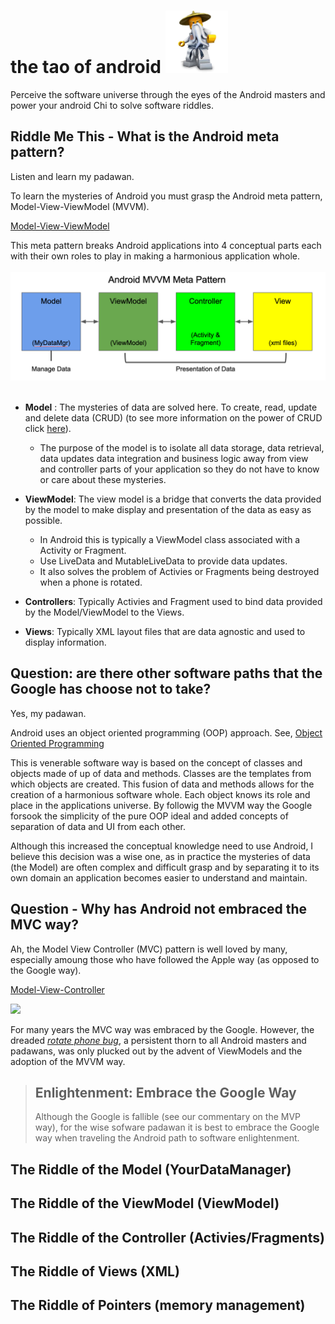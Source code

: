 
# the tao of android <img src="images/sensei.jpg" width="100" height="100">

Perceive the software universe through the eyes of the Android masters and power your android Chi to solve software riddles.

## Riddle Me This - What is the Android meta pattern?
Listen and learn my padawan.

To learn the mysteries of Android you must grasp the Android meta pattern, Model-View-ViewModel (MVVM). 

[Model-View-ViewModel](https://en.wikipedia.org/wiki/Model%E2%80%93view%E2%80%93viewmodel)

This meta pattern breaks Android applications into 4 conceptual parts each with their own roles to play in making a harmonious application whole.
<br>
<br>
<img src="images/android_meta_mvvm.png">
<br>
<br>
- **Model** : The mysteries of data are solved here. To create, read, update and delete data (CRUD) (to see more information on the power of CRUD click [here](https://en.wikipedia.org/wiki/Create,_read,_update_and_delete)). 
  - The purpose of the model is to isolate all data storage, data retrieval, data updates data integration and business logic away from view and controller parts of your application so they do not have to know or care about these mysteries. 
  <add example code>
- **ViewModel**: The view model is a bridge that converts the data provided by the model to make display and presentation of the data as easy as possible.
  - In Android this is typically a ViewModel class associated with a Activity or Fragment.
  - Use LiveData and MutableLiveData to provide data updates.
  - It also solves the problem of Activies or Fragments being destroyed when a phone is rotated.
  <add example code>
- **Controllers**: Typically Activies and Fragment used to bind data provided by the Model/ViewModel to the Views.
  <add example code>

- **Views**: Typically XML layout files that are data agnostic and used to display information. 
  <add example code>

## Question: are there other software paths that the Google has choose not to take?

Yes, my padawan.

Android uses an object oriented programming (OOP) approach. See,
[Object Oriented Programming](https://en.wikipedia.org/wiki/Object-oriented_programming)

This is venerable software way is based on the concept of classes and objects made of up of data and methods. Classes are the templates from which objects are created. This fusion of data and methods allows for the creation of a harmonious software whole. Each object knows its role and place in the applications universe. By followig the MVVM way the Google forsook the simplicity of the pure OOP ideal and added concepts of separation of data and UI from each other. 

Although this increased the conceptual knowledge need to use Android, I believe this decision was a wise one, as in practice the mysteries of data (the Model) are often complex and difficult grasp and by separating it to its own domain an application becomes easier to understand and maintain.

<add in section on memory management>

## Question - Why has Android not embraced the MVC way?

Ah, the Model View Controller (MVC) pattern is well loved by many, especially amoung those who have followed the Apple way (as opposed to the Google way). 

[Model-View-Controller](https://en.wikipedia.org/wiki/Model%E2%80%93view%E2%80%93controller)

<img src="https://upload.wikimedia.org/wikipedia/commons/thumb/a/a0/MVC-Process.svg/218px-MVC-Process.svg.png">

For many years the MVC way was embraced by the Google. However, the dreaded *[rotate phone bug](https://stackoverflow.com/questions/27233787/why-the-android-activity-gets-destroyed-on-rotation)*, a persistent thorn to all Android masters and padawans, was only plucked out by the advent of ViewModels and the adoption of the MVVM way. 
>## Enlightenment: Embrace the Google Way
>Although the Google is fallible (see our commentary on the MVP way), for the wise sofware padawan it is best to embrace the Google way when traveling the Android path to software enlightenment.

## The Riddle of the Model (YourDataManager)
## The Riddle of the ViewModel (ViewModel)
## The Riddle of the Controller (Activies/Fragments)
## The Riddle of Views (XML)
## The Riddle of Pointers (memory management)